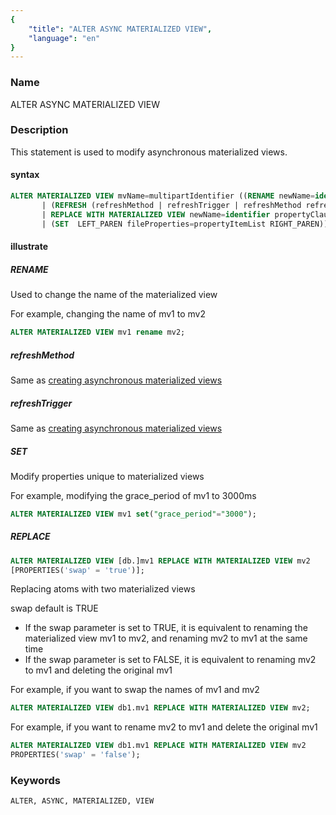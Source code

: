 ```yaml
---
{
    "title": "ALTER ASYNC MATERIALIZED VIEW",
    "language": "en"
}
---
```


<!--
Licensed to the Apache Software Foundation (ASF) under one
or more contributor license agreements.  See the NOTICE file
distributed with this work for additional information
regarding copyright ownership.  The ASF licenses this file
to you under the Apache License, Version 2.0 (the
"License"); you may not use this file except in compliance
with the License.  You may obtain a copy of the License at

  http://www.apache.org/licenses/LICENSE-2.0

Unless required by applicable law or agreed to in writing,
software distributed under the License is distributed on an
"AS IS" BASIS, WITHOUT WARRANTIES OR CONDITIONS OF ANY
KIND, either express or implied.  See the License for the
specific language governing permissions and limitations
under the License.
-->


### Name

ALTER ASYNC MATERIALIZED VIEW

### Description

This statement is used to modify asynchronous materialized views.

#### syntax

```sql
ALTER MATERIALIZED VIEW mvName=multipartIdentifier ((RENAME newName=identifier)
       | (REFRESH (refreshMethod | refreshTrigger | refreshMethod refreshTrigger))
       | REPLACE WITH MATERIALIZED VIEW newName=identifier propertyClause?
       | (SET  LEFT_PAREN fileProperties=propertyItemList RIGHT_PAREN))
```

#### illustrate

##### RENAME

Used to change the name of the materialized view

For example, changing the name of mv1 to mv2
```sql
ALTER MATERIALIZED VIEW mv1 rename mv2;
```

##### refreshMethod

Same as [creating asynchronous materialized views](../Create/CREATE-ASYNC-MATERIALIZED-VIEW.md)

##### refreshTrigger

Same as [creating asynchronous materialized views](../Create/CREATE-ASYNC-MATERIALIZED-VIEW.md)

##### SET
Modify properties unique to materialized views

For example, modifying the grace_period of mv1 to 3000ms
```sql
ALTER MATERIALIZED VIEW mv1 set("grace_period"="3000");
```

##### REPLACE
```sql
ALTER MATERIALIZED VIEW [db.]mv1 REPLACE WITH MATERIALIZED VIEW mv2
[PROPERTIES('swap' = 'true')];
```
Replacing atoms with two materialized views

swap default is TRUE
- If the swap parameter is set to TRUE, it is equivalent to renaming the materialized view mv1 to mv2, and renaming mv2 to mv1 at the same time
- If the swap parameter is set to FALSE, it is equivalent to renaming mv2 to mv1 and deleting the original mv1

For example, if you want to swap the names of mv1 and mv2
```sql
ALTER MATERIALIZED VIEW db1.mv1 REPLACE WITH MATERIALIZED VIEW mv2;
```

For example, if you want to rename mv2 to mv1 and delete the original mv1
```sql
ALTER MATERIALIZED VIEW db1.mv1 REPLACE WITH MATERIALIZED VIEW mv2
PROPERTIES('swap' = 'false');
```

### Keywords

    ALTER, ASYNC, MATERIALIZED, VIEW

